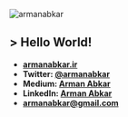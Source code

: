 
![armanabkar](https://user-images.githubusercontent.com/58145413/140620103-2745b6bc-9113-4798-866d-5d8d55bc54bb.png)

## > Hello World!

- **[armanabkar.ir](https://armanabkar.ir/)**
- **Twitter: [@armanabkar](https://twitter.com/armanabkar)**
- **Medium: [Arman Abkar](https://medium.com/@armanabkar)**
- **LinkedIn: [Arman Abkar](https://www.linkedin.com/in/armanabkar/)**
- **armanabkar@gmail.com**



